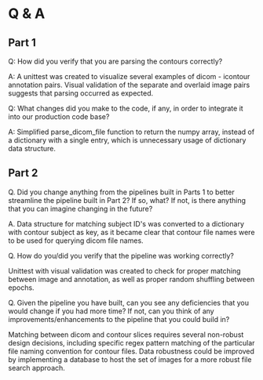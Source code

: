 # Q & A

## Part 1

Q: How did you verify that you are parsing the contours correctly?

A: A unittest was created to visualize several examples of dicom - icontour annotation pairs. Visual validation of the separate
and overlaid image pairs suggests that parsing occurred as expected.

Q: What changes did you make to the code, if any, in order to integrate it into our production code base?

A: Simplified parse_dicom_file function to return the numpy array, instead of a dictionary with a single entry, which is
unnecessary usage of dictionary data structure.


## Part 2

Q. Did you change anything from the pipelines built in Parts 1 to better streamline the pipeline built in Part 2?
If so, what? If not, is there anything that you can imagine changing in the future?

A. Data structure for matching subject ID's was converted to a dictionary with contour subject as key, as it became
clear that contour file names were to be used for querying dicom file names.

Q. How do you/did you verify that the pipeline was working correctly?

Unittest with visual validation was created to check for proper matching between image and annotation, as well as
proper random shuffling between epochs.

Q. Given the pipeline you have built, can you see any deficiencies that you would change if you had more time?
If not, can you think of any improvements/enhancements to the pipeline that you could build in?

Matching between dicom and contour slices requires several non-robust design decisions, including specific
regex pattern matching of the particular file naming convention for contour files.  Data robustness could be improved
 by implementing a database to host the set of images for a more robust file search approach.
